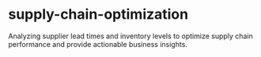 # supply-chain-optimization
Analyzing supplier lead times and inventory levels to optimize supply chain performance and provide actionable business insights.
